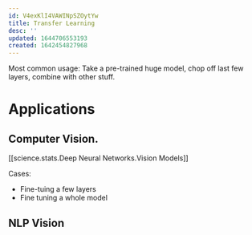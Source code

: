 ```yaml
---
id: V4exKlI4VAWINpSZOytYw
title: Transfer Learning
desc: ''
updated: 1644706553193
created: 1642454827968
---
```


Most common usage:
Take a pre-trained huge model, chop off last few layers, combine with other stuff.

# Applications

## Computer Vision.
[[science.stats.Deep Neural Networks.Vision Models]]

Cases:
* Fine-tuing a few layers
* Fine tuning a whole model 

## NLP Vision
